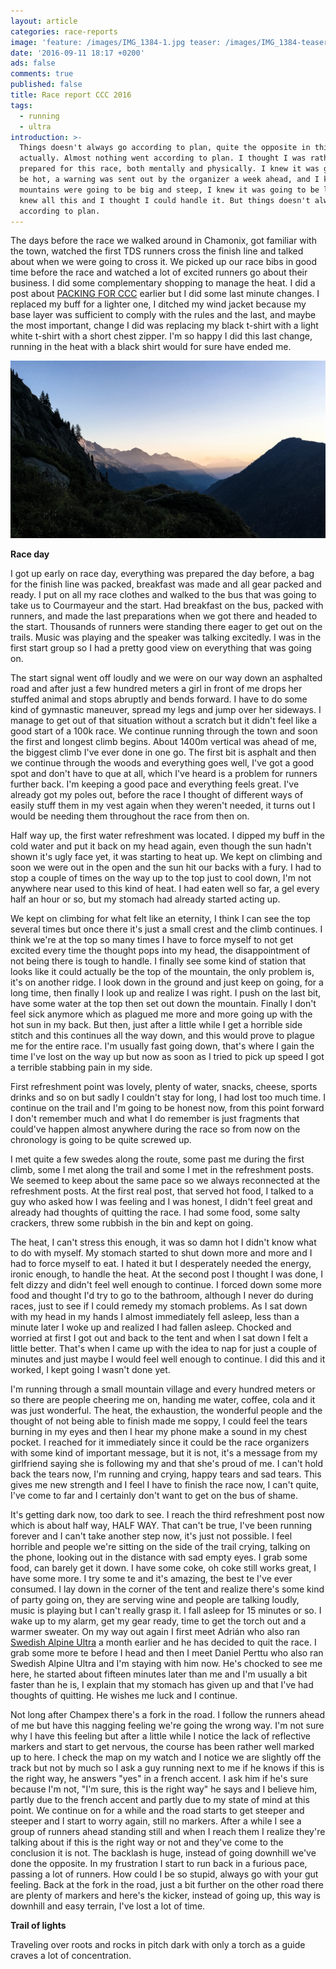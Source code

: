 ```yaml
---
layout: article
categories: race-reports
image: 'feature: /images/IMG_1384-1.jpg teaser: /images/IMG_1384-teaser.jpg'
date: '2016-09-11 18:17 +0200'
ads: false
comments: true
published: false
title: Race report CCC 2016
tags:
  - running
  - ultra
introduction: >-
  Things doesn't always go according to plan, quite the opposite in this case
  actually. Almost nothing went according to plan. I thought I was rather well
  prepared for this race, both mentally and physically. I knew it was going to
  be hot, a warning was sent out by the organizer a week ahead, and I knew the
  mountains were going to be big and steep, I knew it was going to be long. I
  knew all this and I thought I could handle it. But things doesn't always go
  according to plan.
---
```

The days before the race we walked around in Chamonix, got familiar with the town, watched the first TDS runners cross the finish line and talked about when we were going to cross it. We picked up our race bibs in good time before the race and watched a lot of excited runners go about their business. I did some complementary shopping to manage the heat. I did a post about [PACKING FOR CCC](http://desolaterunner.com/packing-for-ccc/) earlier but I did some last minute changes. I replaced my buff for a lighter one, I ditched my wind jacket because my base layer was sufficient to comply with the rules and the last, and maybe the most important, change I did was replacing my black t-shirt with a light white t-shirt with a short chest zipper. I'm so happy I did this last change, running in the heat with a black shirt would for sure have ended me.

![Last climb](/images/IMG_1384-1.jpg)

**Race day**

I got up early on race day, everything was prepared the day before, a bag for the finish line was packed, breakfast was made and all gear packed and ready. I put on all my race clothes and walked to the bus that was going to take us to Courmayeur and the start. Had breakfast on the bus, packed with runners, and made the last preparations when we got there and headed to the start. Thousands of runners were standing there eager to get out on the trails. Music was playing and the speaker was talking excitedly. I was in the first start group so I had a pretty good view on everything that was going on.

The start signal went off loudly and we were on our way down an asphalted road and after just a few hundred meters a girl in front of me drops her stuffed animal and stops abruptly and bends forward. I have to do some kind of gymnastic maneuver, spread my legs and jump over her sideways. I manage to get out of that situation without a scratch but it didn't feel like a good start of a 100k race. We continue running through the town and soon the first and longest climb begins. About 1400m vertical was ahead of me, the biggest climb I've ever done in one go. The first bit is asphalt and then we continue through the woods and everything goes well, I've got a good spot and don't have to que at all, which I've heard is a problem for runners further back. I'm keeping a good pace and everything feels great. I've already got my poles out, before the race I thought of different ways of easily stuff them in my vest again when they weren't needed, it turns out I would be needing them throughout the race from then on.

Half way up, the first water refreshment was located. I dipped my buff in the cold water and put it back on my head again, even though the sun hadn't shown it's ugly face yet, it was starting to heat up. We kept on climbing and soon we were out in the open and the sun hit our backs with a fury. I had to stop a couple of times on the way up to the top just to cool down, I'm not anywhere near used to this kind of heat. I had eaten well so far, a gel every half an hour or so, but my stomach had already started acting up.

We kept on climbing for what felt like an eternity, I think I can see the top several times but once there it's just a small crest and the climb continues. I think we're at the top so many times I have to force myself to not get excited every time the thought pops into my head, the disappointment of not being there is tough to handle.
I finally see some kind of station that looks like it could actually be the top of the mountain, the only problem is, it's on another ridge. I look down in the ground and just keep on going, for a long time, then finally I look up and realize I was right. I push on the last bit, have some water at the top then set out down the mountain. Finally I don't feel sick anymore which as plagued me more and more going up with the hot sun in my back. But then, just after a little while I get a horrible side stitch and this continues all the way down, and this would prove to plague me for the entire race. I'm usually fast going down, that's where I gain the time I've lost on the way up but now as soon as I tried to pick up speed I got a terrible stabbing pain in my side.

First refreshment point was lovely, plenty of water, snacks, cheese, sports drinks and so on but sadly I couldn't stay for long, I had lost too much time. I continue on the trail and I'm going to be honest now, from this point forward I don't remember much and what I do remember is just fragments that could've happen almost anywhere during the race so from now on the chronology is going to be quite screwed up.

I met quite a few swedes along the route, some past me during the first climb, some I met along the trail and some I met in the refreshment posts. We seemed to keep about the same pace so we always reconnected at the refreshment posts. At the first real post, that served hot food, I talked to a guy who asked how I was feeling and I was honest, I didn't feel great and already had thoughts of quitting the race. I had some food, some salty crackers, threw some rubbish in the bin and kept on going.

The heat, I can't stress this enough, it was so damn hot I didn't know what to do with myself. My stomach started to shut down more and more and I had to force myself to eat. I hated it but I desperately needed the energy, ironic enough, to handle the heat. At the second post I thought I was done, I felt dizzy and didn't feel well enough to continue. I forced down some more food and thought I'd try to go to the bathroom, although I never do during races, just to see if I could remedy my stomach problems. As I sat down with my head in my hands I almost immediately fell asleep, less than a minute later I woke up and realized I had fallen asleep. Chocked and worried at first I got out and back to the tent and when I sat down I felt a little better. That's when I came up with the idea to nap for just a couple of minutes and just maybe I would feel well enough to continue. I did this and it worked, I kept going I wasn't done yet.

I'm running through a small mountain village and every hundred meters or so there are people cheering me on, handing me water, coffee, cola and it was just wonderful. The heat, the exhaustion, the wonderful people and the thought of not being able to finish made me soppy, I could feel the tears burning in my eyes and then I hear my phone make a sound in my chest pocket. I reached for it immediately since it could be the race organizers with some kind of important message, but it is not, it's a message from my girlfriend saying she is following my and that she's proud of me. I can't hold back the tears now, I'm running and crying, happy tears and sad tears. This gives me new strength and I feel I have to finish the race now, I can't quite, I've come to far and I certainly don't want to get on the bus of shame.

It's getting dark now, too dark to see. I reach the third refreshment post now which is about half way, HALF WAY. That can't be true, I've been running forever and I can't take another step now, it's just not possible. I feel horrible and people we're sitting on the side of the trail crying, talking on the phone, looking out in the distance with sad empty eyes. I grab some food, can barely get it down. I have some coke, oh coke still works great, I have some more. I try some te and it's amazing, the best te I've ever consumed. I lay down in the corner of the tent and realize there's some kind of party going on, they are serving wine and people are talking loudly, music is playing but I can't really grasp it. I fall asleep for 15 minutes or so. I wake up to my alarm, get my gear ready, time to get the torch out and a warmer sweater. On my way out again I first meet Adrián who also ran [Swedish Alpine Ultra](http://desolaterunner.com/race-reports/race-report-swedish-alpine-ultra-2016/) a month earlier and he has decided to quit the race. I grab some more te before I head and then I meet Daniel Perttu who also ran Swedish Alpine Ultra and I'm staying with him now. He's chocked to see me here, he started about fifteen minutes later than me and I'm usually a bit faster than he is, I explain that my stomach has given up and that I've had thoughts of quitting. He wishes me luck and I continue.

Not long after Champex there's a fork in the road. I follow the runners ahead of me but have this nagging feeling we're going the wrong way. I'm not sure why I have this feeling but after a little while I notice the lack of reflective markers and start to get nervous, the course has been rather well marked up to here. I check the map on my watch and I notice we are slightly off the track but not by much so I ask a guy running next to me if he knows if this is the right way, he answers "yes" in a french accent. I ask him if he's sure because I'm not, "I'm sure, this is the right way" he says and I believe him, partly due to the french accent and partly due to my state of mind at this point. We continue on for a while and the road starts to get steeper and steeper and I start to worry again, still no markers. After a while I see a group of runners ahead standing still and when I reach them I realize they're talking about if this is the right way or not and they've come to the conclusion it is not. The backlash is huge, instead of going downhill we've done the opposite. In my frustration I start to run back in a furious pace, passing a lot of runners. How could I be so stupid, always go with your gut feeling. Back at the fork in the road, just a bit further on the other road there are plenty of markers and here's the kicker, instead of going up, this way is downhill and easy terrain, I've lost a lot of time.

**Trail of lights**

Traveling over roots and rocks in pitch dark with only a torch as a guide craves a lot of concentration. 